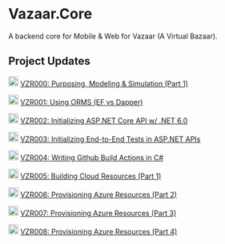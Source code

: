 # Vazaar.Core

A backend core for Mobile &amp; Web for Vazaar (A Virtual Bazaar).

## Project Updates

<img width=20 src="https://www.searchmarketingaustralia.com.au/wp-content/uploads/2017/10/original_images_YouTube.png" /> [VZR000: Purposing, Modeling & Simulation (Part 1)](https://www.youtube.com/watch?v=Doul1gZKCuU&list=PLan3SCnsISTSJ5mQVn_-54y53iifv8Uyx&index=1)

<img width=20 src="https://www.searchmarketingaustralia.com.au/wp-content/uploads/2017/10/original_images_YouTube.png" /> [VZR001: Using ORMS (EF vs Dapper)](https://www.youtube.com/watch?v=p1EMNZm15C8&list=PLan3SCnsISTSJ5mQVn_-54y53iifv8Uyx&index=2)

<img width=20 src="https://www.searchmarketingaustralia.com.au/wp-content/uploads/2017/10/original_images_YouTube.png" /> [VZR002: Initializing ASP.NET Core API w/ .NET 6.0](https://www.youtube.com/watch?v=l5Ha4z-V0Rw&list=PLan3SCnsISTSJ5mQVn_-54y53iifv8Uyx&index=3)

<img width=20 src="https://www.searchmarketingaustralia.com.au/wp-content/uploads/2017/10/original_images_YouTube.png" /> [VZR003: Initializing End-to-End Tests in ASP.NET APIs](https://www.youtube.com/watch?v=pLgPkkbDVGU&list=PLan3SCnsISTSJ5mQVn_-54y53iifv8Uyx&index=4)

<img width=20 src="https://www.searchmarketingaustralia.com.au/wp-content/uploads/2017/10/original_images_YouTube.png" /> [VZR004: Writing Github Build Actions in C#](https://www.youtube.com/watch?v=UtqcVfSt14A&list=PLan3SCnsISTSJ5mQVn_-54y53iifv8Uyx&index=5)

<img width=20 src="https://www.searchmarketingaustralia.com.au/wp-content/uploads/2017/10/original_images_YouTube.png" /> [VZR005: Building Cloud Resources (Part 1)](https://www.youtube.com/watch?v=50z93KdzX_0&list=PLan3SCnsISTSJ5mQVn_-54y53iifv8Uyx&index=6)

<img width=20 src="https://www.searchmarketingaustralia.com.au/wp-content/uploads/2017/10/original_images_YouTube.png" /> [VZR006: Provisioning Azure Resources (Part 2)](https://www.youtube.com/watch?v=-RkNLuVyqE4&list=PLan3SCnsISTSJ5mQVn_-54y53iifv8Uyx&index=7)

<img width=20 src="https://www.searchmarketingaustralia.com.au/wp-content/uploads/2017/10/original_images_YouTube.png" /> [VZR007: Provisioning Azure Resources (Part 3)](https://www.youtube.com/watch?v=E7QImGNAG9M&list=PLan3SCnsISTSJ5mQVn_-54y53iifv8Uyx&index=8)

<img width=20 src="https://www.searchmarketingaustralia.com.au/wp-content/uploads/2017/10/original_images_YouTube.png" /> [VZR008: Provisioning Azure Resources (Part 4)](https://www.youtube.com/watch?v=QlABbbHi9O0&list=PLan3SCnsISTSJ5mQVn_-54y53iifv8Uyx&index=9)
